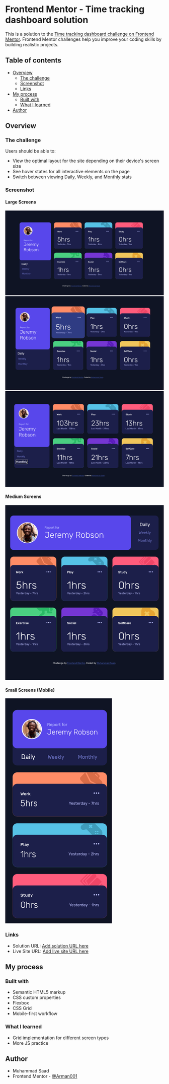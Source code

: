 # Frontend Mentor - Time tracking dashboard solution

This is a solution to the [Time tracking dashboard challenge on Frontend Mentor](https://www.frontendmentor.io/challenges/time-tracking-dashboard-UIQ7167Jw). Frontend Mentor challenges help you improve your coding skills by building realistic projects. 

## Table of contents

- [Overview](#overview)
  - [The challenge](#the-challenge)
  - [Screenshot](#screenshot)
  - [Links](#links)
- [My process](#my-process)
  - [Built with](#built-with)
  - [What I learned](#what-i-learned)
- [Author](#author)


## Overview

### The challenge

Users should be able to:

- View the optimal layout for the site depending on their device's screen size
- See hover states for all interactive elements on the page
- Switch between viewing Daily, Weekly, and Monthly stats

### Screenshot
#### Large Screens
![Desktop Design](image.png)
![Desktop Hover Element](image-1.png)
![Monthly Desktop](image-2.png)

#### Medium Screens
![Medium](image-3.png)

#### Small Screens (Mobile)
![Samsung Galaxy S20 Ultra](image-4.png)


### Links

- Solution URL: [Add solution URL here](h)
- Live Site URL: [Add live site URL here](https://your-live-site-url.com)

## My process

### Built with

- Semantic HTML5 markup
- CSS custom properties
- Flexbox
- CSS Grid
- Mobile-first workflow

### What I learned

- Grid implementation for different screen types
- More JS practice

## Author

- Muhammad Saad
- Frontend Mentor - [@Arman001](https://www.frontendmentor.io/profile/Arman001)
